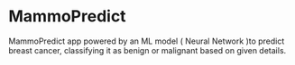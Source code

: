 # MammoPredict
MammoPredict app powered by an ML model ( Neural Network )to predict breast cancer, classifying it as benign or malignant based on given details.
